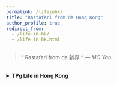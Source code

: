 ```yaml
---
permalink: /lifeinhk/
title: "Rastafari from da Hong Kong"
author_profile: true
redirect_from: 
  - /life-in-hk/
  - /life-in-hk.html
---
```


> “ Rastafari from da 新界 “
> *— MC Yan*

<br>

<details>
    <summary style="font-weight:bold">TPg Life in Hong Kong</summary>
    <br>
    <details>
        <summary style="font-weight:bold">Prepare for IELTS Test</summary>
        <a href="https://marc0cheung.github.io">Prepare for Listening and Reading Part</a>
        <br>
        <a href="https://marc0cheung.github.io">Prepare for IELTS Writing Task</a>
        <br>
        <a href="https://marc0cheung.github.io">Prepare for IELTS Speaking Test</a>
        <br>
        <a href="https://marc0cheung.github.io">Arrange your time well</a>
        <br>
        <a href="https://marc0cheung.github.io">My experience of taking Computer-based IELTS exam in Guangzhou, China</a>
        <br><br>
    </details>
    <details>
        <summary style="font-weight:bold">Apply for TPg Programmes in Hong Kong / UK </summary>
        <a>Prepare your materials</a>
        <br>
        <a>Choose a University, I mean, Apply for ALL University...</a>
        <br>
        <a>Application Procedure</a>
        <br>
        <a>While Waiting for the results...</a>
        <br><br>
    </details>
    <details>
        <summary style="font-weight:bold">After Getting an Offer</summary>
        <a>Certificate of Deposit</a>
        <br>
        <a>For Mainland China Students: EEP and Student Visa</a>
        <br>
        <a>Change Con-Offer to Firm-Offer</a>
        <br><br>
    </details>
    <details>
        <summary style="font-weight:bold">Arriving at Hong Kong</summary>
        <a>Apply for HKID and Hong Kong Driving Lisence</a>
        <br>
        <a>Student Card and JULAC Library Card</a>
        <br>
        <a>Apply for a Student Octopus</a>
        <br>
        <a>Get a Hong Kong SIM Card</a>
        <br>
        <a>Residential Address Proofs</a>
        <br>
        <a>Open a Hong Kong Bank Account</a>
        <br><br>
    </details>
    <details>
        <summary style="font-weight:bold">COVID-19 Policy</summary>
        <a>Come2HK Scheme for Guangdong and Macau Residents</a>
        <br>
        <a>About COVID-19 Vaccine Pass in Hong Kong</a>
        <br>
        <a>HKSAR COVID-19 Vaccination Information Declaration Form for non-local vaccination records</a>
        <br>
        <a>About "Provisional Vaccine Pass" and Get 3rd dose BNT Vaccine in Hong Kong</a>
        <br><br>
    </details>





